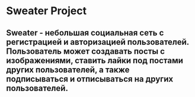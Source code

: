 # Sweater Project 
## Sweater - небольшая социальная сеть с регистрацией и авторизацией пользователей. Пользователь может создавать посты с изображениями, ставить лайки под постами других пользователей, а также подписываться и отписываться на других пользователей. 
